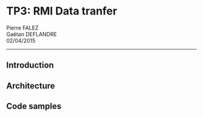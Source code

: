 TP3: RMI Data tranfer
=====================
Pierre FALEZ  
Gaëtan DEFLANDRE  
02/04/2015  
- - - - - - - - - - - 

## Introduction

## Architecture

## Code samples
